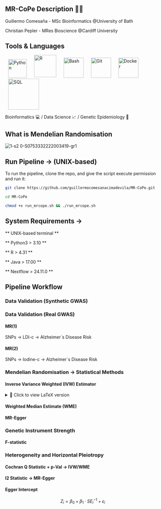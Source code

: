 ## MR-CoPe Description 🧬🧬

Guillermo Comesaña - MSc Bioinformatics @University of Bath

Christian Pepler - MRes Bioscience @Cardiff University

## Tools & Languages
<p align="left">
  <img src="https://github.com/user-attachments/assets/5e678fc0-9597-4252-98dd-eb9aaccc823e" alt="Python" width="60" style="margin: 0 10px;"/>
  <img src="https://github.com/user-attachments/assets/a49b35ad-c2f7-4cbe-b755-47ebe3330866" alt="R" width="72" style="margin: 0 10px; position: relative; top: -2px;"/>
  <img src="https://github.com/user-attachments/assets/4bbcf45e-d572-45e9-a16c-3ff379e72390" alt="Bash" width="65" style="margin: 0 10px;"/>
  <img src="https://github.com/user-attachments/assets/805532d9-fc8b-446f-aac6-933cc4aa6185" alt="Git" width="65" style="margin: 0 10px;"/>
  <img src="https://github.com/user-attachments/assets/bfc30e37-cb64-4d59-8cec-52ab5c12fab7" alt="Docker" width="65" style="margin: 0 10px;"/>
  <img src="https://github.com/user-attachments/assets/0427f54d-9e05-4969-91d1-13af16c3fb42" alt="SQL" width="100" style="margin: 0 10px;"/>
</p>

Bioinformatics 💻 / Data Science 📈 / Genetic Epidemiology 🧬

## What is Mendelian Randomisation

![1-s2 0-S0753332222003419-gr1](https://github.com/user-attachments/assets/b51c516e-c858-4d13-8529-8683abdf1e09)

## Run Pipeline -> (UNIX-based)
To run the pipeline, clone the repo, and give the script execute permission and run it:

```bash
git clone https://github.com/guillermocomesanacimadevila/MR-CoPe.git
```

```bash
cd MR-CoPe
```

```bash
chmod +x run_mrcope.sh && ./run_mrcope.sh
```

## System Requirements ->
** UNIX-based terminal ** 

** Python3 > 3.10 **

** R > 4.31 ** 

** Java > 17.00 **

** Nextflow > 24.11.0 ** 

## Pipeline Workflow

### Data Validation (Synthetic GWAS)

### Data Validation (Real GWAS)

#### MR(1)
SNPs -> LDl-c -> Alzheimer´s Disease Risk

#### MR(2)
SNPs -> Iodine-c -> Alzheimer´s Disease Risk

### Mendelian Randomisation -> Statistical Methods

#### Inverse Variance Weighted (IVW) Estimator

<details>
<summary>📐 Click to view LaTeX version</summary>

$$
\hat{\beta}_{Yi} = \beta_{\text{IVW}} \cdot \hat{\beta}_{Xi} + \epsilon_i
$$

$$
\beta_{\text{IVW}} = \frac{\sum_{i} w_i \hat{\beta}_{Xi} \hat{\beta}_{Yi}}{\sum_{i} w_i \hat{\beta}_{Xi}^2}
$$

$$
w_i = \frac{1}{SE_{Yi}^2}
$$

</details>

#### Weighted Median Estimate (WME)

#### MR-Egger

### Genetic Instrument Strength

#### F-statistic

### Heterogeneity and Horizontal Pleiotropy

#### Cochran Q Statistic + p-Val -> IVW/WME

#### I2 Statistic -> MR-Egger

#### Egger Intercept 
$$
Z_i = \beta_0 + \beta_1 \cdot SE_i^{-1} + \epsilon_i
$$
